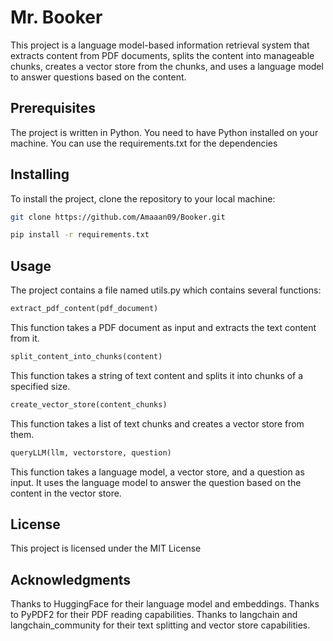 # Mr. Booker
This project is a language model-based information retrieval system that extracts content from PDF documents, splits the content into manageable chunks, creates a vector store from the chunks, and uses a language model to answer questions based on the content.

## Prerequisites
The project is written in Python. You need to have Python installed on your machine. You can use the requirements.txt for the dependencies

## Installing
To install the project, clone the repository to your local machine:

<!-- clone the repo as code -->
```bash
git clone https://github.com/Amaaan09/Booker.git
```

```bash
pip install -r requirements.txt
```


## Usage
The project contains a file named utils.py which contains several functions:

<!-- bold a word  -->
```python
extract_pdf_content(pdf_document)
```
This function takes a PDF document as input and extracts the text content from it.

```python
split_content_into_chunks(content)
```
This function takes a string of text content and splits it into chunks of a specified size.

```python
create_vector_store(content_chunks)
```
This function takes a list of text chunks and creates a vector store from them.

```python
queryLLM(llm, vectorstore, question)
```
This function takes a language model, a vector store, and a question as input. It uses the language model to answer the question based on the content in the vector store.


## License
This project is licensed under the MIT License 

## Acknowledgments
Thanks to HuggingFace for their language model and embeddings.
Thanks to PyPDF2 for their PDF reading capabilities.
Thanks to langchain and langchain_community for their text splitting and vector store capabilities.
